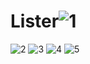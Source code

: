 # Lister![1](https://user-images.githubusercontent.com/126702037/222209393-d4d40c31-dd36-4920-adf4-d36cd8dc2fb5.PNG)
![2](https://user-images.githubusercontent.com/126702037/222209400-24aa2f80-0a04-4036-b7f8-c5bdd21e34b3.PNG)
![3](https://user-images.githubusercontent.com/126702037/222209403-28299464-d55a-47d5-9a84-8e1a793fba52.PNG)
![4](https://user-images.githubusercontent.com/126702037/222209409-a8f461cd-5b36-420c-95d8-6fed10476b14.PNG)
![5](https://user-images.githubusercontent.com/126702037/222209413-983f7632-58d5-4541-b4c9-d35e3bd94ae7.PNG)
